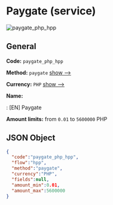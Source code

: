 
# Paygate (service) 
![paygate_php_hpp](https://static.openfintech.io/payment_methods/paygate_php_hpp/logo.svg?w=400&c=v0.59.26#w200)  

## General 
 
**Code:** `paygate_php_hpp` 
 
**Method:** `paygate` 
 [show -->](/payment-methods/paygate/) 
 
**Currency:** `PHP` [show -->](/currencies/PHP/) 
 
**Name:** 
 
:	[EN] Paygate 
 
**Amount limits:** from `0.01` to `5600000` PHP 

## JSON Object 

```json
{
  "code":"paygate_php_hpp",
  "flow":"hpp",
  "method":"paygate",
  "currency":"PHP",
  "fields":null,
  "amount_min":0.01,
  "amount_max":5600000
}
```  
